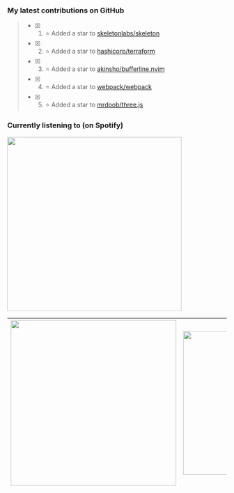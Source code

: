 ### My latest contributions on GitHub
<!--START_SECTION:activity-->
> - [x] 1. ⭐ Added a star to [skeletonlabs/skeleton](https://github.com/skeletonlabs/skeleton)
> - [x] 2. ⭐ Added a star to [hashicorp/terraform](https://github.com/hashicorp/terraform)
> - [x] 3. ⭐ Added a star to [akinsho/bufferline.nvim](https://github.com/akinsho/bufferline.nvim)
> - [x] 4. ⭐ Added a star to [webpack/webpack](https://github.com/webpack/webpack)
> - [x] 5. ⭐ Added a star to [mrdoob/three.js](https://github.com/mrdoob/three.js)
<!--END_SECTION:activity-->

### Currently listening to (on Spotify)
<img src="https://spotify-hyduez.vercel.app/api/spotify" width="400em">

| <img src="https://github-readme-stats.vercel.app/api?username=hyduez&show_icons=true&hide_border=true&&count_private=true&include_all_commits=true&theme=transparent" width="380em" /> | <img src="https://github-readme-stats.vercel.app/api/top-langs/?username=hyduez&layout=compact&hide_border=true&theme=transparent" width="330em" /> |
| -------------------- | -------------------- |
